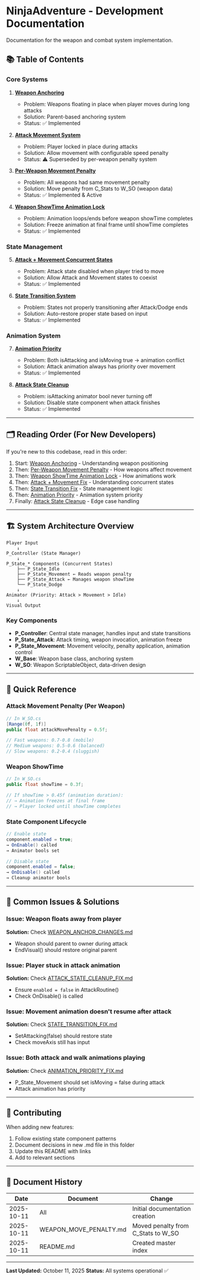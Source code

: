 # NinjaAdventure - Development Documentation

Documentation for the weapon and combat system implementation.

## 📚 Table of Contents

### Core Systems

1. **[Weapon Anchoring](WEAPON_ANCHOR_CHANGES.md)**
   - Problem: Weapons floating in place when player moves during long attacks
   - Solution: Parent-based anchoring system
   - Status: ✅ Implemented

2. **[Attack Movement System](ATTACK_MOVEMENT_CHANGES.md)**
   - Problem: Player locked in place during attacks
   - Solution: Allow movement with configurable speed penalty
   - Status: ⚠️ Superseded by per-weapon penalty system

3. **[Per-Weapon Movement Penalty](WEAPON_MOVE_PENALTY.md)**
   - Problem: All weapons had same movement penalty
   - Solution: Move penalty from C_Stats to W_SO (weapon data)
   - Status: ✅ Implemented & Active

4. **[Weapon ShowTime Animation Lock](WEAPON_SHOWTIME_ANIMATION_LOCK.md)**
   - Problem: Animation loops/ends before weapon showTime completes
   - Solution: Freeze animation at final frame until showTime completes
   - Status: ✅ Implemented

### State Management

5. **[Attack + Movement Concurrent States](ATTACK_MOVEMENT_FIX.md)**
   - Problem: Attack state disabled when player tried to move
   - Solution: Allow Attack and Movement states to coexist
   - Status: ✅ Implemented

6. **[State Transition System](STATE_TRANSITION_FIX.md)**
   - Problem: States not properly transitioning after Attack/Dodge ends
   - Solution: Auto-restore proper state based on input
   - Status: ✅ Implemented

### Animation System

7. **[Animation Priority](ANIMATION_PRIORITY_FIX.md)**
   - Problem: Both isAttacking and isMoving true → animation conflict
   - Solution: Attack animation always has priority over movement
   - Status: ✅ Implemented

8. **[Attack State Cleanup](ATTACK_STATE_CLEANUP_FIX.md)**
   - Problem: isAttacking animator bool never turning off
   - Solution: Disable state component when attack finishes
   - Status: ✅ Implemented

---

## 🗂️ Reading Order (For New Developers)

If you're new to this codebase, read in this order:

1. Start: [Weapon Anchoring](WEAPON_ANCHOR_CHANGES.md) - Understanding weapon positioning
2. Then: [Per-Weapon Movement Penalty](WEAPON_MOVE_PENALTY.md) - How weapons affect movement
3. Then: [Weapon ShowTime Animation Lock](WEAPON_SHOWTIME_ANIMATION_LOCK.md) - How animations work
4. Then: [Attack + Movement Fix](ATTACK_MOVEMENT_FIX.md) - Understanding concurrent states
5. Then: [State Transition Fix](STATE_TRANSITION_FIX.md) - State management logic
6. Then: [Animation Priority](ANIMATION_PRIORITY_FIX.md) - Animation system priority
7. Finally: [Attack State Cleanup](ATTACK_STATE_CLEANUP_FIX.md) - Edge case handling

---

## 🏗️ System Architecture Overview

```
Player Input
    ↓
P_Controller (State Manager)
    ↓
P_State_* Components (Concurrent States)
    ├── P_State_Idle
    ├── P_State_Movement ← Reads weapon penalty
    ├── P_State_Attack ← Manages weapon showTime
    └── P_State_Dodge
    ↓
Animator (Priority: Attack > Movement > Idle)
    ↓
Visual Output
```

### Key Components

- **P_Controller**: Central state manager, handles input and state transitions
- **P_State_Attack**: Attack timing, weapon invocation, animation freeze
- **P_State_Movement**: Movement velocity, penalty application, animation control
- **W_Base**: Weapon base class, anchoring system
- **W_SO**: Weapon ScriptableObject, data-driven design

---

## 🔧 Quick Reference

### Attack Movement Penalty (Per Weapon)
```csharp
// In W_SO.cs
[Range(0f, 1f)]
public float attackMovePenalty = 0.5f;

// Fast weapons: 0.7-0.8 (mobile)
// Medium weapons: 0.5-0.6 (balanced)
// Slow weapons: 0.2-0.4 (sluggish)
```

### Weapon ShowTime
```csharp
// In W_SO.cs
public float showTime = 0.3f;

// If showTime > 0.45f (animation duration):
// → Animation freezes at final frame
// → Player locked until showTime completes
```

### State Component Lifecycle
```csharp
// Enable state
component.enabled = true;
→ OnEnable() called
→ Animator bools set

// Disable state
component.enabled = false;
→ OnDisable() called
→ Cleanup animator bools
```

---

## 🐛 Common Issues & Solutions

### Issue: Weapon floats away from player
**Solution:** Check [WEAPON_ANCHOR_CHANGES.md](WEAPON_ANCHOR_CHANGES.md)
- Weapon should parent to owner during attack
- EndVisual() should restore original parent

### Issue: Player stuck in attack animation
**Solution:** Check [ATTACK_STATE_CLEANUP_FIX.md](ATTACK_STATE_CLEANUP_FIX.md)
- Ensure `enabled = false` in AttackRoutine()
- Check OnDisable() is called

### Issue: Movement animation doesn't resume after attack
**Solution:** Check [STATE_TRANSITION_FIX.md](STATE_TRANSITION_FIX.md)
- SetAttacking(false) should restore state
- Check moveAxis still has input

### Issue: Both attack and walk animations playing
**Solution:** Check [ANIMATION_PRIORITY_FIX.md](ANIMATION_PRIORITY_FIX.md)
- P_State_Movement should set isMoving = false during attack
- Attack animation has priority

---

## 📝 Contributing

When adding new features:
1. Follow existing state component patterns
2. Document decisions in new .md file in this folder
3. Update this README with links
4. Add to relevant sections

---

## 📅 Document History

| Date | Document | Change |
|------|----------|--------|
| 2025-10-11 | All | Initial documentation creation |
| 2025-10-11 | WEAPON_MOVE_PENALTY.md | Moved penalty from C_Stats to W_SO |
| 2025-10-11 | README.md | Created master index |

---

**Last Updated:** October 11, 2025
**Status:** All systems operational ✅
